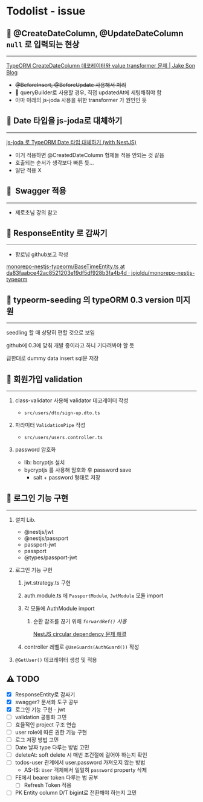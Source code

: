 # Todolist - issue

## 📌 @CreateDateColumn, @UpdateDateColumn `null`  로 입력되는 현상

---

[TypeORM CreateDateColumn 데코레이터와 value transformer 문제 | Jake Son Blog](https://jbl428.github.io/2021/12/09/typeorm-transformer/)

- ~~@BeforeInsert, @BeforeUpdate 사용해서 처리~~
- 🚨 queryBuilder로 사용할 경우, 직접 updatedAt에 세팅해줘야 함
- 아마 아래의 js-joda 사용을 위한 transformer 가 원인인 듯

## 📌 Date 타입을 js-joda로 대체하기

---

[js-joda 로 TypeORM Date 타입 대체하기 (with NestJS)](https://jojoldu.tistory.com/600)

- 이거 적용하면 @CreatedDateColumn 형제들 적용 안되는 것 같음
- 호출되는 순서가 생각보다 빠른 듯…
- 일단 적용 X

## 📌  Swagger 적용

---

- 제로초님 강의 참고

## 📌 ResponseEntity<T> 로 감싸기

---

- 향로님 github보고 작성

[monorepo-nestjs-typeorm/BaseTimeEntity.ts at da83faabce42ac8521203e19df5df928b3fa4b4d · jojoldu/monorepo-nestjs-typeorm](https://github.com/jojoldu/monorepo-nestjs-typeorm/blob/da83faabce/libs/entity/src/domain/BaseTimeEntity.ts)


## 📌 typeorm-seeding 의 typeORM 0.3 version  미지원

---

seedling 할 때 상당히 편할 것으로 보임

github에 0.3에 맞춰 개발 중이라고 하니 기다려봐야 할 듯

급한대로 dummy data insert sql문 저장

## 📌 회원가입 validation

---

1. class-validator 사용해 validator 데코레이터 작성
    - `src/users/dto/sign-up.dto.ts`

1. 파라미터 `ValidationPipe` 작성
    - `src/users/users.controller.ts`

1. password 암호화
    - lib: bcryptjs 설치
    - bycryptjs 를 사용해 암호화 후 password save
        - salt + password 형태로 저장

## 📌 로그인 기능 구현

---

1. 설치 Lib.
    - @nestjs/jwt
    - @nestjs/passport
    - passport-jwt
    - passport
    - @types/passport-jwt
2. 로그인 기능 구현
    1. jwt.strategy.ts 구현
    2. auth.module.ts 에 `PassportModule`, `JwtModule` 모듈 import
    3. 각 모듈에 AuthModule import
        1. 순환 참조를 끊기 위해 *`forwardRef()` 사용*

           [NestJS circular dependency 문제 해결](https://velog.io/@peter0618/NestJs-circular-dependency-%EB%AC%B8%EC%A0%9C-%ED%95%B4%EA%B2%B0)

    4. controller 레벨로 `@UseGuards(AuthGuard())` 작성

3. `@GetUser()` 데코레이터 생성 및 적용


## ⚠️ TODO

- [x] ResponseEntity로 감싸기
- [x] swagger? 문서화 도구 공부
- [x] 로그인 기능 구현 - jwt
- [ ] validation 공통화 고민
- [ ] 효율적인 project 구조 연습
- [ ] user role에 따른 권한 기능 구현
- [ ] 로그 저장 방법 고민
- [ ] Date 날짜 type 다루는 방법 고민
- [ ] deleteAt: soft delete 시 매번 조건절에 걸어야 하는지 확인
- [ ] todos-user 관계에서 user.password 가져오지 않는 방법
  - AS-IS: `User` 객체에서 일일히 `password` property 삭제
- [ ] FE에서 bearer token 다루는 법 공부
  - [ ] Refresh Token 적용
- [ ] PK Entity column D/T bigint로 전환해야 하는지 고민